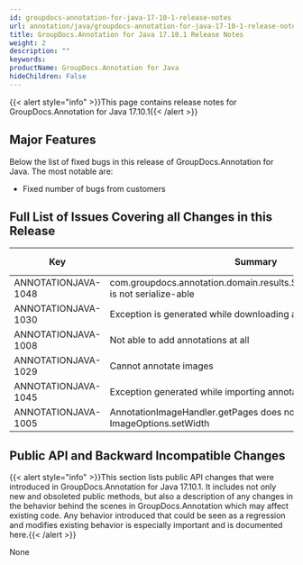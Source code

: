 ```yaml
---
id: groupdocs-annotation-for-java-17-10-1-release-notes
url: annotation/java/groupdocs-annotation-for-java-17-10-1-release-notes
title: GroupDocs.Annotation for Java 17.10.1 Release Notes
weight: 2
description: ""
keywords: 
productName: GroupDocs.Annotation for Java
hideChildren: False
---
```

{{< alert style="info" >}}This page contains release notes for GroupDocs.Annotation for Java 17.10.1{{< /alert >}}

## Major Features

Below the list of fixed bugs in this release of GroupDocs.Annotation for Java. The most notable are:

*   Fixed number of bugs from customers

## Full List of Issues Covering all Changes in this Release

| Key | Summary | Issue Type |
| --- | --- | --- |
| ANNOTATIONJAVA-1048 | com.groupdocs.annotation.domain.results.SaveAnnotationTextResult is not serialize-able | Bug |
| ANNOTATIONJAVA-1030 | Exception is generated while downloading annotated pdf document | Bug |
| ANNOTATIONJAVA-1008 | Not able to add annotations at all | Bug |
| ANNOTATIONJAVA-1029 | Cannot annotate images | Bug |
| ANNOTATIONJAVA-1045 | Exception generated while importing annotation from diagram | Bug |
| ANNOTATIONJAVA-1005 | AnnotationImageHandler.getPages does not respect ImageOptions.setWidth | Bug |

## Public API and Backward Incompatible Changes

{{< alert style="info" >}}This section lists public API changes that were introduced in GroupDocs.Annotation for Java 17.10.1. It includes not only new and obsoleted public methods, but also a description of any changes in the behavior behind the scenes in GroupDocs.Annotation which may affect existing code. Any behavior introduced that could be seen as a regression and modifies existing behavior is especially important and is documented here.{{< /alert >}}

None
